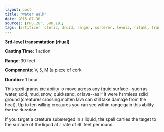 ```yaml
---
layout: post
title: "Water Walk"
date: 2015-07-30
sources: [PHB.287, SRD.191]
tags: [artificer, cleric, druid, ranger, sorcerer, level3, ritual, transmutation]
---
```


**3rd-level transmutation (ritual)**

**Casting Time**: 1 action

**Range**: 30 feet

**Components**: V, S, M (a piece of cork)

**Duration**: 1 hour

This spell grants the ability to move across any liquid surface--such as water, acid, mud, snow, quicksand, or lava--as if it were harmless solid ground (creatures crossing molten lava can still take damage from the heat). Up to ten willing creatures you can see within range gain this ability for the duration.

If you target a creature submerged in a liquid, the spell carries the target to the surface of the liquid at a rate of 60 feet per round.
